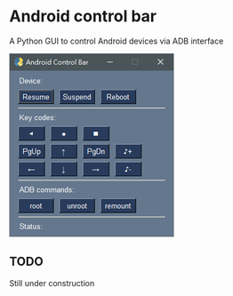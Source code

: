 # Android control bar

A Python GUI to control Android devices via ADB interface

![Main UI](https://github.com/oldclock/android-control-bar/blob/main/image/for_readme/main_ui.png)

## TODO

Still under construction
